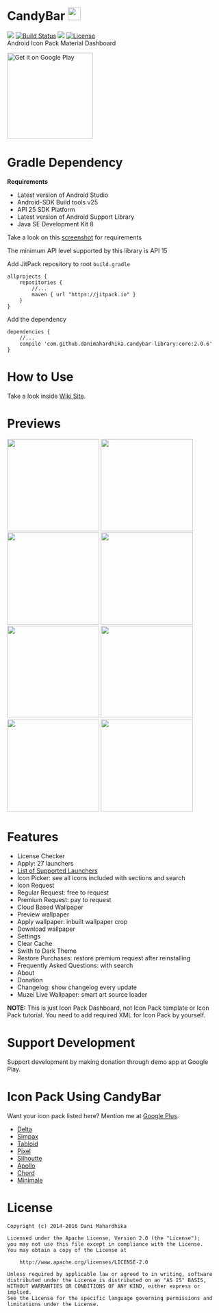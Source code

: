 # CandyBar <img src="https://drive.google.com/uc?id=0B0f4ypHfNKm5b0w5SklmMldvajg" width="30">
[![](https://jitpack.io/v/danimahardhika/candybar-library.svg)](https://jitpack.io/#danimahardhika/candybar-library) [![Build Status](https://travis-ci.org/danimahardhika/candybar-library.svg?branch=master)](https://travis-ci.org/danimahardhika/candybar-library) [![](https://jitpack.io/v/danimahardhika/candybar-library/month.svg)](https://jitpack.io/#danimahardhika/candybar-library) [![License](https://img.shields.io/badge/License-Apache%202.0-blue.svg)](https://opensource.org/licenses/Apache-2.0) 
<br>Android Icon Pack Material Dashboard
<p><a href='https://play.google.com/store/apps/details?id=com.material.dashboard.candybar.demo&pcampaignid=MKT-Other-global-all-co-prtnr-py-PartBadge-Mar2515-1'><img alt='Get it on Google Play' src='https://play.google.com/intl/en_us/badges/images/generic/en_badge_web_generic.png' width="200"/></a></p>

# Gradle Dependency
**Requirements**
* Latest version of Android Studio
* Android-SDK Build tools v25
* API 25 SDK Platform
* Latest version of Android Support Library
* Java SE Development Kit 8

Take a look on this [screenshot](https://raw.githubusercontent.com/danimahardhika/candybar-library/698d102f504f5a843af4f5bc67a340a09b3c5889/screenshots/requirements.jpg) for requirements

The minimum API level supported by this library is API 15

Add JitPack repository to root ```build.gradle```
```Gradle
allprojects {
    repositories {
        //...
        maven { url "https://jitpack.io" }
    }
}
```
Add the dependency
```Gradle
dependencies {
    //...
    compile 'com.github.danimahardhika.candybar-library:core:2.0.6'
}
```
# How to Use
Take a look inside <a href="https://github.com/danimahardhika/candybar-library/wiki" target="_blank">Wiki Site</a>.

# Previews
<img src="https://raw.githubusercontent.com/danimahardhika/candybar-library/master/screenshots/home.jpg" width="215"> <img src="https://raw.githubusercontent.com/danimahardhika/candybar-library/master/screenshots/navigation_drawer.jpg" width="215"> <img src="https://raw.githubusercontent.com/danimahardhika/candybar-library/master/screenshots/changelog.jpg" width="215"> <img src="https://raw.githubusercontent.com/danimahardhika/candybar-library/master/screenshots/icon_request.jpg" width="215">
<img src="https://raw.githubusercontent.com/danimahardhika/candybar-library/master/screenshots/cloud_wallpapers.jpg" width="215"> <img src="https://raw.githubusercontent.com/danimahardhika/candybar-library/master/screenshots/wallpaper_preview.jpg" width="215"> <img src="https://raw.githubusercontent.com/danimahardhika/candybar-library/master/screenshots/icons.jpg" width="215"> <img src="https://raw.githubusercontent.com/danimahardhika/candybar-library/master/screenshots/settings.jpg" width="215">

# Features
* License Checker
* Apply: 27 launchers
 * [List of Supported Launchers](https://github.com/danimahardhika/candybar-library/wiki/List-of-Supported-Launcher)
* Icon Picker: see all icons included with sections and search
* Icon Request
 * Regular Request: free to request
 * Premium Request: pay to request
* Cloud Based Wallpaper
 * Preview wallpaper
 * Apply wallpaper: inbuilt wallpaper crop
 * Download wallpaper
* Settings
 * Clear Cache
 * Swith to Dark Theme
 * Restore Purchases: restore premium request after reinstalling
* Frequently Asked Questions: with search
* About
* Donation
* Changelog: show changelog every update
* Muzei Live Wallpaper: smart art source loader

**NOTE:** This is just Icon Pack Dashboard, not Icon Pack template or Icon Pack tutorial. You need to add required XML for Icon Pack by yourself.

# Support Development
Support development by making donation through demo app at Google Play.

# Icon Pack Using CandyBar
Want your icon pack listed here? Mention me at [Google Plus](https://plus.google.com/u/1/+DaniMahardhika).
* [Delta](https://play.google.com/store/apps/details?id=website.leifs.delta)
* [Simpax](https://play.google.com/store/apps/details?id=com.sikebo.simpax.icons)
* [Tabloid](https://play.google.com/store/apps/details?id=com.indigomadina.tabloid)
* [Pixel](https://play.google.com/store/apps/details?id=com.themezilla.pixelui)
* [Silhoutte](https://play.google.com/store/apps/details?id=com.xonyxltd.icon.silhouettedonate)
* [Apollo](https://play.google.com/store/apps/details?id=com.solarium.apollo)
* [Chord](https://play.google.com/store/apps/details?id=com.jian.chord)
* [Minimale](https://play.google.com/store/apps/details?id=com.mowmo.minimale)

# License
```
Copyright (c) 2014-2016 Dani Mahardhika

Licensed under the Apache License, Version 2.0 (the "License");
you may not use this file except in compliance with the License.
You may obtain a copy of the License at

    http://www.apache.org/licenses/LICENSE-2.0

Unless required by applicable law or agreed to in writing, software
distributed under the License is distributed on an "AS IS" BASIS,
WITHOUT WARRANTIES OR CONDITIONS OF ANY KIND, either express or implied.
See the License for the specific language governing permissions and
limitations under the License.
```

